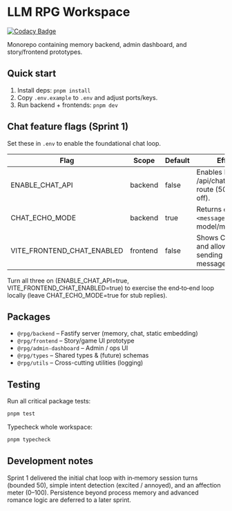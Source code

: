 # LLM RPG Workspace

[![Codacy Badge](https://api.codacy.com/project/badge/Grade/bd0a0a143f344cd086d7beb43d3471da)](https://app.codacy.com/gh/ceponatia/llm-rpg?utm_source=github.com&utm_medium=referral&utm_content=ceponatia/llm-rpg&utm_campaign=Badge_Grade)

Monorepo containing memory backend, admin dashboard, and story/frontend prototypes.

## Quick start

1. Install deps: `pnpm install`
1. Copy `.env.example` to `.env` and adjust ports/keys.
1. Run backend + frontends: `pnpm dev`

## Chat feature flags (Sprint 1)

Set these in `.env` to enable the foundational chat loop.

| Flag | Scope | Default | Effect |
|------|-------|---------|--------|
| ENABLE_CHAT_API | backend | false | Enables POST /api/chat/message route (501 when off). |
| CHAT_ECHO_MODE | backend | true | Returns `echo: <message>` without model/memory. |
| VITE_FRONTEND_CHAT_ENABLED | frontend | false | Shows ChatPanel and allows sending messages. |

Turn all three on (ENABLE_CHAT_API=true, VITE_FRONTEND_CHAT_ENABLED=true) to exercise the end‑to‑end loop locally (leave CHAT_ECHO_MODE=true for stub replies).

## Packages

* `@rpg/backend` – Fastify server (memory, chat, static embedding)
* `@rpg/frontend` – Story/game UI prototype
* `@rpg/admin-dashboard` – Admin / ops UI
* `@rpg/types` – Shared types & (future) schemas
* `@rpg/utils` – Cross-cutting utilities (logging)

## Testing

Run all critical package tests:

```bash
pnpm test
```

Typecheck whole workspace:

```bash
pnpm typecheck
```

## Development notes

Sprint 1 delivered the initial chat loop with in‑memory session turns (bounded 50), simple intent detection (excited / annoyed), and an affection meter (0–100). Persistence beyond process memory and advanced romance logic are deferred to a later sprint.
